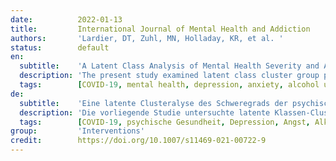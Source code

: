 ```yaml
---
date:          2022-01-13
title:         International Journal of Mental Health and Addiction
authors:       'Lardier, DT, Zuhl, MN, Holladay, KR, et al. '
status:        default
en:
  subtitle:    'A Latent Class Analysis of Mental Health Severity and Alcohol Consumption: Associations with COVID-19-Related Quarantining, Isolation, Suicidal Ideations, and Physical Activity'
  description: 'The present study examined latent class cluster group patterns based on measures of depression and anxiety symptom severity and alcohol consumption during the COVID-19 pandemic. Hypothesized correlates with latent class cluster groups including quarantining, self-isolation, suicidal ideations, sitting hours per day, and physical activity (vigorous intensity exercise in minutes per week) were examined. The delimited participant sample consisted of 606 university young adults 18 to 25 years of age (M = 21.24 ± 1.62). Latent cluster analysis (LCA) modeled patterns of depression and anxiety symptom severity and alcohol consumption during the COVID-19 pandemic. Between group analysis and multinomial logistic regression analysis were used to examine relationships between latent class clusters and correlates including quarantining, self-isolation, suicidal ideations, sitting hours per day, and physical activity (vigorous intensity exercise in minutes per week). LCA results showed that six latent cluster groups provided optimal model-to-date fit based on mental health symptom severity and alcohol consumption. Identified latent class clusters were as follows: cluster one = moderate anxiety and depression severity and moderate alcohol consumption (n = 156; 25.7%); cluster two = high mental health severity and alcohol consumption (n = 133; 21.9%); cluster three = low mental health symptoms and moderate alcohol consumption (n = 105; 17.3%); cluster four = lowest mental health severity and alcohol consumption (n = 95; 15.7%); cluster five = moderate depression severity, low anxiety severity, and low alcohol consumptions (n = 74; 12.2%); and cluster six = moderate anxiety severity, low depression severity, and low alcohol consumption (n = 43; 7.1%). Multinomial logistic regression analysis results found that quarantining, self-isolation, suicidal ideations, sedentary behavior, and physical activity were differentially associated with cluster group membership. Findings from this study demonstrate associations between COVID-19 public health restrictions, suicidal ideations, and declines in mental health and increases in alcohol consumption among young adult university students.'
  tags:        [COVID-19, mental health, depression, anxiety, alcohol use, quarantining, suicidality, physical activity]
de:
  subtitle:    'Eine latente Clusteralyse des Schweregrads der psychischen Gesundheit und des Alkoholkonsums: Assoziationen mit COVID-19-bezogenem Quarantäneverhalten, Isolation, Selbstmordgedanken und körperlicher Aktivität'
  description: 'Die vorliegende Studie untersuchte latente Klassen-Cluster-Gruppenmuster auf der Grundlage von Messungen des Schweregrads von Depressionen und Angstsymptomen sowie des Alkoholkonsums während der COVID-19-Pandemie. Untersucht wurden hypothetische Korrelate mit Latent-Class-Cluster-Gruppen, darunter Quarantäne, Selbstisolation, Suizidgedanken, Sitzstunden pro Tag und körperliche Aktivität (intensive Bewegung in Minuten pro Woche). Die eingeschränkte Teilnehmerstichprobe bestand aus 606 jungen Erwachsenen im Alter von 18 bis 25 Jahren (M = 21,24 ± 1,62). Die latente Clusteranalyse (LCA) modellierte Muster der Schwere von Depressions- und Angstsymptomen und des Alkoholkonsums während der COVID-19-Pandemie. Die Analyse zwischen den Gruppen und die multinomiale logistische Regressionsanalyse wurden verwendet, um die Beziehungen zwischen latenten Klassenclustern und Korrelaten wie Quarantäne, Selbstisolation, Suizidgedanken, Sitzstunden pro Tag und körperliche Aktivität (Intensität der körperlichen Betätigung in Minuten pro Woche) zu untersuchen. Die LCA-Ergebnisse zeigten, dass sechs latente Clustergruppen eine optimale Anpassung des Modells an den Schweregrad der psychischen Gesundheitssymptome und den Alkoholkonsum boten. Es wurden folgende latente Klassencluster identifiziert: Cluster eins = mäßiger Schweregrad von Angst und Depression und mäßiger Alkoholkonsum (n = 156; 25,7 %); Cluster zwei = hoher Schweregrad der psychischen Gesundheit und Alkoholkonsum (n = 133; 21,9 %); Cluster drei = geringe psychische Gesundheitssymptome und mäßiger Alkoholkonsum (n = 105; 17. 3%); Cluster vier = niedrigster Schweregrad der psychischen Gesundheit und Alkoholkonsum (n = 95; 15,7%); Cluster fünf = mittlerer Schweregrad der Depression, niedriger Schweregrad der Angst und niedriger Alkoholkonsum (n = 74; 12,2%); und Cluster sechs = mittlerer Schweregrad der Angst, niedriger Schweregrad der Depression und niedriger Alkoholkonsum (n = 43; 7,1%). Die Ergebnisse der multinomialen logistischen Regressionsanalyse zeigten, dass Quarantäne, Selbstisolation, Suizidgedanken, sitzendes Verhalten und körperliche Aktivität in unterschiedlichem Maße mit der Zugehörigkeit zu einer Gruppe assoziiert waren. Die Ergebnisse dieser Studie zeigen Zusammenhänge zwischen COVID-19-Beschränkungen im Bereich der öffentlichen Gesundheit, Suizidgedanken und einer Verschlechterung der psychischen Gesundheit sowie einer Zunahme des Alkoholkonsums bei jungen erwachsenen Universitätsstudenten.' 
  tags:        [COVID-19, psychische Gesundheit, Depression, Angst, Alkoholkonsum, Quarantäne, Suizidalität, körperliche Aktivität]
group:         'Interventions'
credit:        https://doi.org/10.1007/s11469-021-00722-9
---
```

